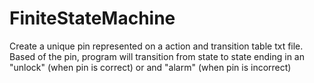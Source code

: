 # FiniteStateMachine
Create a unique pin represented on a action and transition table txt file. Based of the pin, program will transition from state to state ending in an "unlock" (when pin is correct) or and "alarm" (when pin is incorrect)
